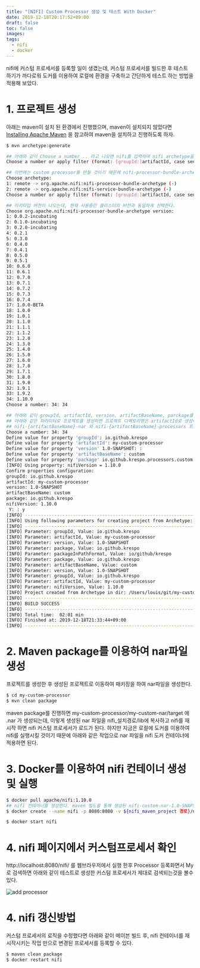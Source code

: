 ```yaml
---
title: "[NIFI] Custom Processor 생성 및 테스트 With Docker"
date: 2019-12-18T20:17:52+09:00
draft: false
toc: false
images:
tags:
  - nifi
  - docker
---
```


nifi에 커스텀 프로세서를 등록할 일이 생겼는데, 커스텀 프로세서를 빌드한 후 테스트 하기가 까다로워 도커를 이용하여 로컬에 환경을 구축하고 간단하게 테스트 하는 방법을 적용해 보았다.

# 1. 프로젝트 생성

아래는 maven이 설치 된 환경에서 진행했으며, maven이 설치되지 않았다면 [Installing Apache Maven](https://maven.apache.org/install.html) 을 참고하여 maven을 설치하고 진행하도록 하자.

```bash
$ mvn archetype:generate

## 아래와 같이 Choose a number .. 라고 나오면 nifi를 입력하여 nifi archetype을 검색하자.
Choose a number or apply filter (format: [groupId:]artifactId, case sensitive contains): 1462: nifi

## 이번에는 custom processor를 만들 것이기 때문에 nifi-processor-bundle-archetype을 선택하자.
Choose archetype:
1: remote -> org.apache.nifi:nifi-processor-bundle-archetype (-)
2: remote -> org.apache.nifi:nifi-service-bundle-archetype (-)
Choose a number or apply filter (format: [groupId:]artifactId, case sensitive contains): : 1

## 아키타입 버전이 나오는데, 현재 사용중인 클러스터의 버전과 동일하게 선택한다.
Choose org.apache.nifi:nifi-processor-bundle-archetype version:
1: 0.0.2-incubating
2: 0.1.0-incubating
3: 0.2.0-incubating
4: 0.2.1
5: 0.3.0
6: 0.4.0
7: 0.4.1
8: 0.5.0
9: 0.5.1
10: 0.6.0
11: 0.6.1
12: 0.7.0
13: 0.7.1
14: 0.7.2
15: 0.7.3
16: 0.7.4
17: 1.0.0-BETA
18: 1.0.0
19: 1.0.1
20: 1.1.0
21: 1.1.1
22: 1.1.2
23: 1.2.0
24: 1.3.0
25: 1.4.0
26: 1.5.0
27: 1.6.0
28: 1.7.0
29: 1.7.1
30: 1.8.0
31: 1.9.0
32: 1.9.1
33: 1.9.2
34: 1.10.0
Choose a number: 34: 34

## 아래와 같이 groupId, artifactId, version, artifactBaseName, parckage를 입력하여 프로젝트를 생성
## 아래와 같은 파라미터로 프로젝트를 생성하면 프로젝트 디렉토리명은 artifactId로 생성이 되고, 해당 프로젝트 하위로 들어가면(여기서는 my-custom-project)
## nifi-{artifactBaseName}-nar 와 nifi-{artifactBaseName}-processors 프로젝트가 생성된 것을 볼수 있다.
Choose a number: 34: 34
Define value for property 'groupId': io.github.krespo
Define value for property 'artifactId': my-custom-processor
Define value for property 'version' 1.0-SNAPSHOT: :
Define value for property 'artifactBaseName': custom
Define value for property 'package' io.github.krespo.processors.custom: : io.github.krespo
[INFO] Using property: nifiVersion = 1.10.0
Confirm properties configuration:
groupId: io.github.krespo
artifactId: my-custom-processor
version: 1.0-SNAPSHOT
artifactBaseName: custom
package: io.github.krespo
nifiVersion: 1.10.0
 Y: : y
[INFO] ----------------------------------------------------------------------------
[INFO] Using following parameters for creating project from Archetype: nifi-processor-bundle-archetype:1.10.0
[INFO] ----------------------------------------------------------------------------
[INFO] Parameter: groupId, Value: io.github.krespo
[INFO] Parameter: artifactId, Value: my-custom-processor
[INFO] Parameter: version, Value: 1.0-SNAPSHOT
[INFO] Parameter: package, Value: io.github.krespo
[INFO] Parameter: packageInPathFormat, Value: io/github/krespo
[INFO] Parameter: package, Value: io.github.krespo
[INFO] Parameter: artifactBaseName, Value: custom
[INFO] Parameter: version, Value: 1.0-SNAPSHOT
[INFO] Parameter: groupId, Value: io.github.krespo
[INFO] Parameter: artifactId, Value: my-custom-processor
[INFO] Parameter: nifiVersion, Value: 1.10.0
[INFO] Project created from Archetype in dir: /Users/louis/git/my-custom-processor
[INFO] ------------------------------------------------------------------------
[INFO] BUILD SUCCESS
[INFO] ------------------------------------------------------------------------
[INFO] Total time:  02:01 min
[INFO] Finished at: 2019-12-18T21:33:44+09:00
[INFO] ------------------------------------------------------------------------

```

# 2. Maven package를 이용하여 nar파일 생성

프로젝트를 생성한 후 생성된 프로젝트로 이동하여 패키징을 하여 nar파일을 생성한다.
```bash
$ cd my-custom-processor
$ mvn clean package
```

maven package를 진행하면 my-custom-processor/my-custom-nar/target 에 .nar 가 생성되는데, 이렇게 생성된 nar 파일을 nifi_설치경로/lib에 복사하고 nifi를 재시작 하면 nifi 커스텀 프로세서가 로드가 된다.
하지만 지금은 로컬에 도커를 이용하여 nifi를 실행시킬 것이기 때문에 아래와 같은 작업으로 nar 파일을 nifi 도커 컨테이너에 적용하면 된다.

# 3. Docker를 이용하여 nifi 컨테이너 생성 및 실행

```bash
$ docker pull apache/nifi:1.10.0
## nifi 컨테이너를 생성한다. maven 빌드를 통해 생성된 nifi-custom-nar-1.0-SNAPSHOT.nar 파일을 도커 컨테이너의 sample.nar로 심볼릭링크를 걸듯이 작업한다.
$ docker create --name nifi -p 8080:8080 -v ${nifi_maven_project 경로}/nifi-custom-nar/target/nifi-custom-nar-1.0-SNAPSHOT.nar:/opt/nifi/nifi-1.10.0/lib/sample.nar apache/nifi:1.10.0

$ docker start nifi
```

# 4. nifi 페이지에서 커스텀프로세서 확인
http://localhost:8080/nifi/ 를 웹브라우저에서 실행 한후 Processor 등록화면서 My로 검색하면 아래와 같이 테스트로 생성한 커스텀 프로세서가 제대로 검색되는것을 볼수 있다.

![add processor](custom-processor.png)

# 4. nifi 갱신방법

커스텀 프로세서의 로직을 수정했다면 아래와 같이 메이븐 빌드 후, nifi 컨테이너를 재시작시키는 작업 만으로 변경된 프로세서를 등록할 수 있다.

```bash
$ maven clean package
$ docker restart nifi
```
